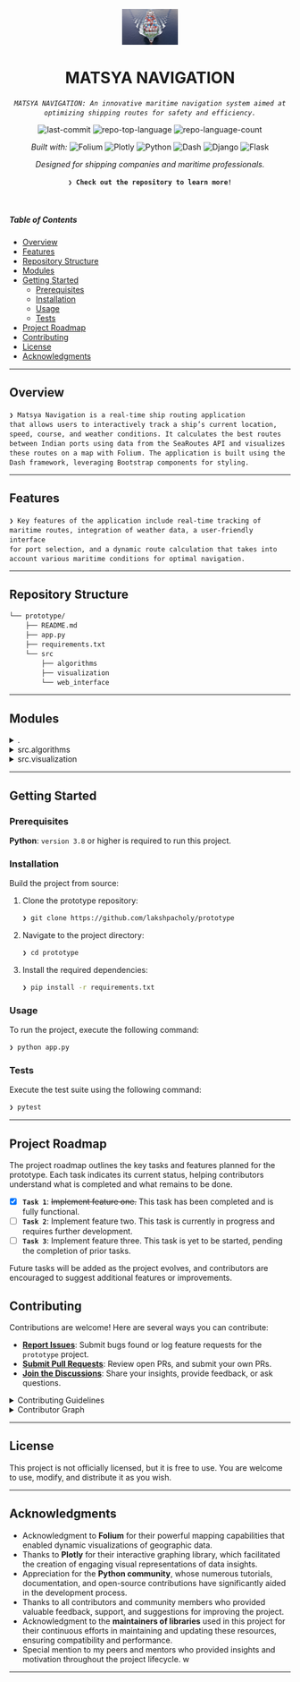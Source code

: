 <p align="center">
  <img src="src/web_interface/assets/ship.jpg" width="20%" alt="MATSYA NAVIGATION logo">
</p>
<p align="center">
    <h1 align="center">MATSYA NAVIGATION</h1>
</p>
<p align="center">
    <em><code>MATSYA NAVIGATION: An innovative maritime navigation system aimed at optimizing shipping routes for safety and efficiency.</code></em>
</p>
<p align="center">
	<img src="https://img.shields.io/github/last-commit/lakshpacholy/prototype?style=flat&logo=git&logoColor=white&color=0080ff" alt="last-commit">
	<img src="https://img.shields.io/github/languages/top/lakshpacholy/prototype?style=flat&color=0080ff" alt="repo-top-language">
	<img src="https://img.shields.io/github/languages/count/lakshpacholy/prototype?style=flat&color=0080ff" alt="repo-language-count">
</p>

<p align="center">
		<em>Built with:</em>
		<img src="https://img.shields.io/badge/Folium-77B829.svg?style=flat&logo=Folium&logoColor=white" alt="Folium">
		<img src="https://img.shields.io/badge/Plotly-3F4F75.svg?style=flat&logo=Plotly&logoColor=white" alt="Plotly">
		<img src="https://img.shields.io/badge/Python-3776AB.svg?style=flat&logo=Python&logoColor=white" alt="Python">
		<img src="https://img.shields.io/badge/Dash-008DE4.svg?style=flat&logo=Dash&logoColor=white" alt="Dash">
		<img src="https://img.shields.io/badge/Django-092E20.svg?style=flat&logo=Django&logoColor=white" alt="Django">
		<img src="https://img.shields.io/badge/Flask-000000.svg?style=flat&logo=Flask&logoColor=white" alt="Flask">
</p>

<p align="center">
    <em>Designed for shipping companies and maritime professionals.</em>
</p>

<p align="center">
    <strong><code>❯ Check out the repository to learn more!</code></strong>
</p>

<br>

#####  Table of Contents

- [ Overview](#-overview)
- [ Features](#-features)
- [ Repository Structure](#-repository-structure)
- [ Modules](#-modules)
- [ Getting Started](#-getting-started)
    - [ Prerequisites](#-prerequisites)
    - [ Installation](#-installation)
    - [ Usage](#-usage)
    - [ Tests](#-tests)
- [ Project Roadmap](#-project-roadmap)
- [ Contributing](#-contributing)
- [ License](#-license)
- [ Acknowledgments](#-acknowledgments)

---

##  Overview

<code>❯ Matsya Navigation is a real-time ship routing application that allows users to interactively track a ship’s current location, speed, course, and weather conditions. It calculates the best routes between Indian ports using data from the SeaRoutes API and visualizes these routes on a map with Folium. The application is built using the Dash framework, leveraging Bootstrap components for styling.</code>

---

##  Features

<code>❯ Key features of the application include real-time tracking of maritime routes, integration of weather data, a user-friendly interface for port selection, and a dynamic route calculation that takes into account various maritime conditions for optimal navigation.</code>

---

##  Repository Structure

```sh
└── prototype/
    ├── README.md
    ├── app.py
    ├── requirements.txt
    └── src
        ├── algorithms
        ├── visualization
        └── web_interface
```

---

##  Modules

<details closed><summary>.</summary>

| File | Summary |
| --- | --- |
| [requirements.txt](https://github.com/lakshpacholy/prototype/blob/main/requirements.txt) | <code>❯ Contains all necessary Python libraries required to run the application.</code> |
| [app.py](https://github.com/lakshpacholy/prototype/blob/main/app.py) | <code>❯ Main entry point for the application that handles user interactions and renders the layout.</code> |

</details>

<details closed><summary>src.algorithms</summary>

| File | Summary |
| --- | --- |
| [route_calculator.py](https://github.com/lakshpacholy/prototype/blob/main/src/algorithms/route_calculator.py) | <code>❯ Manages the logic for calculating maritime routes using the SeaRoutes API and Geopy for distance calculations.</code> |

</details>

<details closed><summary>src.visualization</summary>

| File | Summary |
| --- | --- |
| [folium_map.py](https://github.com/lakshpacholy/prototype/blob/main/src/visualization/folium_map.py) | <code>❯ Handles the rendering of routes and waypoints on a Folium map.</code> |
| [plotly_charts.py](https://github.com/lakshpacholy/prototype/blob/main/src/visualization/plotly_charts.py) | <code>❯ (Future implementation) Will handle the rendering of additional data visualizations using Plotly.</code> |

</details>

---

##  Getting Started

###  Prerequisites

**Python**: `version 3.8` or higher is required to run this project.

###  Installation

Build the project from source:

1. Clone the prototype repository:
    ```sh
    ❯ git clone https://github.com/lakshpacholy/prototype
    ```

2. Navigate to the project directory:
    ```sh
    ❯ cd prototype
    ```

3. Install the required dependencies:
    ```sh
    ❯ pip install -r requirements.txt
    ```

###  Usage

To run the project, execute the following command:

```sh
❯ python app.py
```

###  Tests

Execute the test suite using the following command:

```sh
❯ pytest
```

---

##  Project Roadmap

The project roadmap outlines the key tasks and features planned for the prototype. Each task indicates its current status, helping contributors understand what is completed and what remains to be done.

- [X] **`Task 1`**: <strike>Implement feature one.</strike> This task has been completed and is fully functional.
- [ ] **`Task 2`**: Implement feature two. This task is currently in progress and requires further development.
- [ ] **`Task 3`**: Implement feature three. This task is yet to be started, pending the completion of prior tasks.

Future tasks will be added as the project evolves, and contributors are encouraged to suggest additional features or improvements.


##  Contributing

Contributions are welcome! Here are several ways you can contribute:

- **[Report Issues](https://github.com/lakshpacholy/prototype/issues)**: Submit bugs found or log feature requests for the `prototype` project.
- **[Submit Pull Requests](https://github.com/lakshpacholy/prototype/blob/main/CONTRIBUTING.md)**: Review open PRs, and submit your own PRs.
- **[Join the Discussions](https://github.com/lakshpacholy/prototype/discussions)**: Share your insights, provide feedback, or ask questions.

<details closed>
<summary>Contributing Guidelines</summary>

1. **Fork the Repository**: Start by forking the project repository to your github account.
2. **Clone Locally**: Clone the forked repository to your local machine using a git client.
   ```sh
   git clone https://github.com/lakshpacholy/prototype
   ```
3. **Create a New Branch**: Always work on a new branch, giving it a descriptive name.
   ```sh
   git checkout -b new-feature-x
   ```
4. **Make Your Changes**: Develop and test your changes locally.
5. **Commit Your Changes**: Commit with a clear message describing your updates.
   ```sh
   git commit -m 'Implemented new feature x.'
   ```
6. **Push to github**: Push the changes to your forked repository.
   ```sh
   git push origin new-feature-x
   ```
7. **Submit a Pull Request**: Create a PR against the original project repository. Clearly describe the changes and their motivations.
8. **Review**: Once your PR is reviewed and approved, it will be merged into the main branch. Congratulations on your contribution!
</details>

<details closed>
<summary>Contributor Graph</summary>
<br>
<p align="left">
   <a href="https://github.com{/lakshpacholy/prototype/}graphs/contributors">
      <img src="https://contrib.rocks/image?repo=lakshpacholy/prototype">
   </a>
</p>
</details>

---

##  License

This project is not officially licensed, but it is free to use. You are welcome to use, modify, and distribute it as you wish.

---

##  Acknowledgments

- Acknowledgment to **Folium** for their powerful mapping capabilities that enabled dynamic visualizations of geographic data.
- Thanks to **Plotly** for their interactive graphing library, which facilitated the creation of engaging visual representations of data insights.
- Appreciation for the **Python community**, whose numerous tutorials, documentation, and open-source contributions have significantly aided in the development process.
- Thanks to all contributors and community members who provided valuable feedback, support, and suggestions for improving the project.
- Acknowledgment to the **maintainers of libraries** used in this project for their continuous efforts in maintaining and updating these resources, ensuring compatibility and performance.
- Special mention to my peers and mentors who provided insights and motivation throughout the project lifecycle.
w

---
